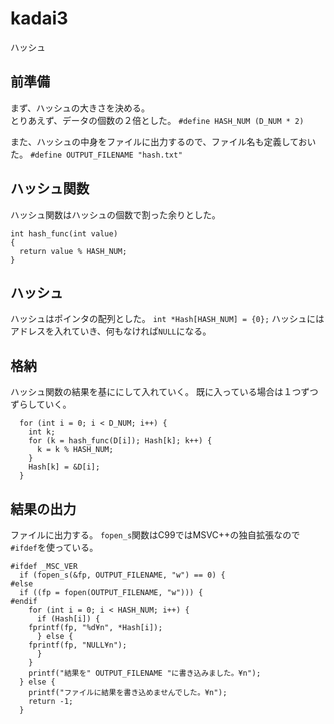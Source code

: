 # kadai3
ハッシュ

## 前準備
まず、ハッシュの大きさを決める。  
とりあえず、データの個数の２倍とした。
`#define HASH_NUM (D_NUM * 2)`

また、ハッシュの中身をファイルに出力するので、ファイル名も定義しておいた。
`#define OUTPUT_FILENAME "hash.txt"`

## ハッシュ関数
ハッシュ関数はハッシュの個数で割った余りとした。
```
int hash_func(int value)
{
  return value % HASH_NUM;
}
```

## ハッシュ
ハッシュはポインタの配列とした。
`int *Hash[HASH_NUM] = {0};`
ハッシュにはアドレスを入れていき、何もなければ`NULL`になる。

## 格納
ハッシュ関数の結果を基ににして入れていく。
既に入っている場合は１つずつずらしていく。

```
  for (int i = 0; i < D_NUM; i++) {
    int k;
    for (k = hash_func(D[i]); Hash[k]; k++) {
      k = k % HASH_NUM;
    }
    Hash[k] = &D[i];
  }
```

## 結果の出力
ファイルに出力する。
`fopen_s`関数はC99ではMSVC++の独自拡張なので`#ifdef`を使っている。
```
#ifdef _MSC_VER
  if (fopen_s(&fp, OUTPUT_FILENAME, "w") == 0) {
#else
  if ((fp = fopen(OUTPUT_FILENAME, "w"))) {
#endif
    for (int i = 0; i < HASH_NUM; i++) {
      if (Hash[i]) {
	fprintf(fp, "%d¥n", *Hash[i]);
      } else {
	fprintf(fp, "NULL¥n");
      }
    }
    printf("結果を" OUTPUT_FILENAME "に書き込みました。¥n");
  } else {
    printf("ファイルに結果を書き込めませんでした。¥n");
    return -1;
  }
```